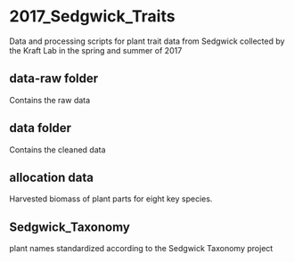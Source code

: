 # 2017_Sedgwick_Traits
Data and processing scripts for plant trait data from Sedgwick collected by the Kraft Lab in the spring and summer of 2017

## data-raw folder 
Contains the raw data

## data folder 
Contains the cleaned data 

## allocation data
Harvested biomass of plant parts for eight key species. 

## Sedgwick_Taxonomy
plant names standardized according to the Sedgwick Taxonomy project